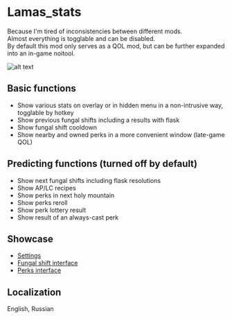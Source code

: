 # Lamas_stats
Because I'm tired of inconsistencies between different mods.  
Almost everything is togglable and can be disabled.  
By default this mod only serves as a QOL mod, but can be further expanded into an in-game noitool.  
  
![alt text](https://github.com/xaxnas/lamas_stats/blob/main/showcase/overlay.png)
## Basic functions
* Show various stats on overlay or in hidden menu in a non-intrusive way, togglable by hotkey
* Show previous fungal shifts including a results with flask
* Show fungal shift cooldown
* Show nearby and owned perks in a more convenient window (late-game QOL)
## Predicting functions (turned off by default)
* Show next fungal shifts including flask resolutions
* Show AP/LC recipes
* Show perks in next holy mountain
* Show perks reroll
* Show perk lottery result
* Show result of an always-cast perk

## Showcase
* [Settings](https://github.com/xaxnas/lamas_stats/blob/main/showcase/settings.png)
* [Fungal shift interface](https://github.com/xaxnas/lamas_stats/blob/main/showcase/fungal.png)
* [Perks interface](https://github.com/xaxnas/lamas_stats/blob/main/showcase/perks.png)

## Localization
English, Russian
